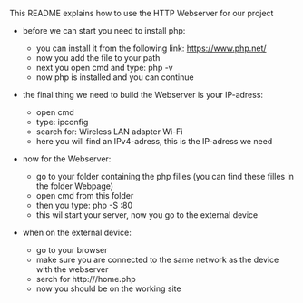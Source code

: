 This README explains how to use the HTTP Webserver for our project

- before we can start you need to install php:
  - you can install it from the following link: https://www.php.net/
  - now you add the file to your path
  - next you open cmd and type: php -v
  - now php is installed and you can continue

- the final thing we need to build the Webserver is your IP-adress:
  - open cmd
  - type: ipconfig
  - search for: Wireless LAN adapter Wi-Fi
  - here you will find an IPv4-adress, this is the IP-adress we need

- now for the Webserver:
  - go to your folder containing the php filles (you can find these filles in the folder Webpage)
  - open cmd from this folder
  - then you type: php -S <your IP-adress>:80
  - this wil start your server, now you go to the external device

- when on the external device:
  - go to your browser
  - make sure you are connected to the same network as the device with the webserver
  - serch for http://<your IP-adress>/home.php
  - now you should be on the working site
